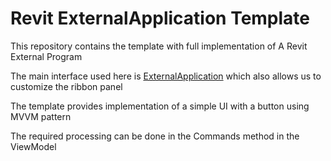 # Revit ExternalApplication Template

This repository contains the template with full implementation of A Revit External Program

The main interface used here is [ExternalApplication](https://www.revitapidocs.com/2018/196c8712-71de-03e8-b30d-a9625bd626d2.htm) which also allows us to customize the ribbon panel

The template provides implementation of a simple UI with a button using MVVM pattern

The required processing can be done in the Commands method in the ViewModel
